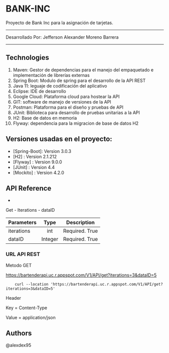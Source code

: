 # BANK-INC
Proyecto de Bank Inc para la asignación de tarjetas.
***********************************************************************************************************************************
Desarrollado Por: Jefferson Alexander Moreno Barrera
***********************************************************************************************************************************
## Technologies

1.  Maven: Gestor de dependencias para el manejo del empaquetado e implementación de librerías externas
2.  Spring Boot: Modulo de spring para el desarrollo de la API REST 
3.  Java 11: leguaje de codificación del aplicativo
4.  Eclipse: IDE de desarrollo
5.  Google Cloud: Plataforma cloud para hostear la API
6.  GIT: software de manejo de versiones de la API
7.  Postman: Plataforma para el diseño y pruebas de API
8.  JUnit: Biblioteca para desarrollo de pruebas unitarias a la API
9.  H2: Base de datos en memoria
10. Flyway: dependencia para la migracion de base de datos H2

## Versiones usadas en el proyecto:

* [Spring-Boot]: Version 3.0.3 
* [H2] : Version 2.1.212 
* [Flyway] : Version 9.0.0
* [JUnit] : Version 4.4
* [Mockito] : Version ‎4.2.0

## API Reference
* 
Get - Iterations - dataID

|  Parameters  |    Type     | Description     |
| -----        |     :---:   |     :---:       |
|  iterations  | int         | Required. True  |
|    dataID    | Integer     | Required. True  |


### URL API REST

Metodo GET

https://bartenderapi.uc.r.appspot.com/V1/API/get?iterations=3&dataID=5

```curl
    curl --location 'https://bartenderapi.uc.r.appspot.com/V1/API/get?iterations=3&dataID=5'
```

Header

Key = Content-Type 

Value = application/json

## Authors
@alexdex95
